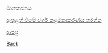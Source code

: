 මානකරනය

[ඇතුළත් වීමේ වර්ග කළමනාකරණය කරන්න](https://github.com/hmislk/hmis/wiki/HIMS-%E0%B7%84%E0%B7%92-%E0%B6%87%E0%B6%AD%E0%B7%94%E0%B7%85%E0%B6%AD%E0%B7%8A-%E0%B7%80%E0%B7%93%E0%B6%B8%E0%B7%9A-%E0%B7%80%E0%B6%BB%E0%B7%8A%E0%B6%9C-%E0%B6%9A%E0%B7%85%E0%B6%B8%E0%B6%B1%E0%B7%8F%E0%B6%9A%E0%B6%BB%E0%B6%AB%E0%B6%BA-%E0%B6%9A%E0%B7%92%E0%B6%BB%E0%B7%93%E0%B6%B8)









[ආපසු](https://github.com/hmislk/hmis/wiki/%E0%B6%85%E0%B6%B7%E0%B7%8A%E2%80%8D%E0%B6%BA%E0%B6%B1%E0%B7%8A%E0%B6%AD%E0%B6%BB-%E0%B6%BB%E0%B7%9D%E0%B6%9C%E0%B7%93-%E0%B7%83%E0%B6%AD%E0%B7%8A%E0%B6%9A%E0%B7%8F%E0%B6%BB---Theatre-%E0%B6%9A%E0%B7%85%E0%B6%B8%E0%B6%B1%E0%B7%8F%E0%B6%9A%E0%B6%BB%E0%B6%AB-%E0%B6%B8%E0%B7%9C%E0%B6%A9%E0%B7%92%E0%B6%BA%E0%B7%94%E0%B6%BD%E0%B6%BA)

[Back](https://github.com/hmislk/hmis/wiki)
